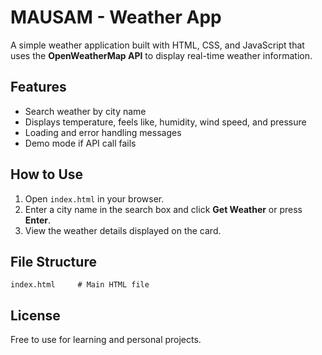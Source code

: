# MAUSAM - Weather App

A simple weather application built with HTML, CSS, and JavaScript that uses the **OpenWeatherMap API** to display real-time weather information.

## Features

* Search weather by city name
* Displays temperature, feels like, humidity, wind speed, and pressure
* Loading and error handling messages
* Demo mode if API call fails

## How to Use

1. Open `index.html` in your browser.
2. Enter a city name in the search box and click **Get Weather** or press **Enter**.
3. View the weather details displayed on the card.


## File Structure

```
index.html     # Main HTML file
```

## License

Free to use for learning and personal projects.
